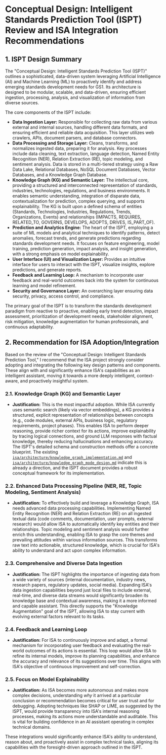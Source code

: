 # Conceptual Design: Intelligent Standards Prediction Tool (ISPT) Review and ISA Integration Recommendations

## 1. ISPT Design Summary

The "Conceptual Design: Intelligent Standards Prediction Tool (ISPT)" outlines a sophisticated, data-driven system leveraging Artificial Intelligence (AI) and Machine Learning (ML) to proactively identify and address emerging standards development needs for GS1. Its architecture is designed to be modular, scalable, and data-driven, ensuring efficient ingestion, processing, analysis, and visualization of information from diverse sources.

The core components of the ISPT include:

*   **Data Ingestion Layer:** Responsible for collecting raw data from various external and internal sources, handling different data formats, and ensuring efficient and reliable data acquisition. This layer utilizes web crawlers, APIs, document parsers, and database connectors.
*   **Data Processing and Storage Layer:** Cleans, transforms, and normalizes ingested data, preparing it for analysis. Key processes include data cleaning, text extraction, language detection, Named Entity Recognition (NER), Relation Extraction (RE), topic modeling, and sentiment analysis. Data is stored in a multi-tiered strategy using a Raw Data Lake, Relational Databases, NoSQL Document Databases, Vector Databases, and a Knowledge Graph Database.
*   **Knowledge Graph (KG) and Semantic Layer:** The intellectual core, providing a structured and interconnected representation of standards, industries, technologies, regulations, and business environments. It enables semantic understanding, integration of disparate data, contextualization for prediction, complex querying, and supports explainability. The KG is built upon a defined schema of entities (Standards, Technologies, Industries, Regulations, Trends, Organizations, Events) and relationships (IMPACTS, REQUIRES, RELATED_TO, GOVERNS, DEVELOPS, ADOPTS, DRIVES, IS_PART_OF).
*   **Prediction and Analytics Engine:** The heart of the ISPT, employing a suite of ML models and analytical techniques to identify patterns, detect anomalies, forecast trends, and generate predictions regarding standards development needs. It focuses on feature engineering, model training, prediction generation, impact analysis, and insight generation, with a strong emphasis on model explainability.
*   **User Interface (UI) and Visualization Layer:** Provides an intuitive interface for users to interact with the ISPT, visualize insights, explore predictions, and generate reports.
*   **Feedback and Learning Loop:** A mechanism to incorporate user feedback and real-world outcomes back into the system for continuous learning and model refinement.
*   **Security and Governance Layer:** An overarching layer ensuring data security, privacy, access control, and compliance.

The primary goal of the ISPT is to transform the standards development paradigm from reactive to proactive, enabling early trend detection, impact assessment, prioritization of development needs, stakeholder alignment, risk mitigation, knowledge augmentation for human professionals, and continuous adaptability.

## 2. Recommendation for ISA Adoption/Integration

Based on the review of the "Conceptual Design: Intelligent Standards Prediction Tool," I recommend that the ISA project strongly consider adopting and integrating the following key design patterns and components. These align with and significantly enhance ISA's capabilities as an intelligent assistant, moving it towards a more deeply intelligent, context-aware, and proactively insightful system.

### 2.1. Knowledge Graph (KG) and Semantic Layer

*   **Justification:** This is the most impactful adoption. While ISA currently uses semantic search (likely via vector embeddings), a KG provides a structured, explicit representation of relationships between concepts (e.g., code modules, external APIs, business logic, regulatory requirements, project phases). This enables ISA to perform deeper reasoning, provide richer context for its actions, improve explainability by tracing logical connections, and ground LLM responses with factual knowledge, thereby reducing hallucinations and enhancing accuracy. The ISPT's detailed schema and construction methods offer a concrete blueprint. The existing [`isa/architecture/knowledge_graph_implementation.md`](isa/architecture/knowledge_graph_implementation.md) and [`isa/architecture/knowledge_graph_mode_design.md`](isa/architecture/knowledge_graph_mode_design.md) indicate this is already a direction, and the ISPT document provides a robust conceptual framework for its implementation.

### 2.2. Enhanced Data Processing Pipeline (NER, RE, Topic Modeling, Sentiment Analysis)

*   **Justification:** To effectively build and leverage a Knowledge Graph, ISA needs advanced data processing capabilities. Implementing Named Entity Recognition (NER) and Relation Extraction (RE) on all ingested textual data (code comments, documentation, user prompts, external research) would allow ISA to automatically identify key entities and their relationships. Topic modeling and sentiment analysis would further enrich this understanding, enabling ISA to grasp the core themes and prevailing attitudes within various information sources. This transforms raw text into actionable, structured knowledge, which is crucial for ISA's ability to understand and act upon complex information.

### 2.3. Comprehensive and Diverse Data Ingestion

*   **Justification:** The ISPT highlights the importance of ingesting data from a wide variety of sources (internal documentation, industry news, research papers, regulatory updates, social media). Expanding ISA's data ingestion capabilities beyond just local files to include external, real-time, and diverse data streams would significantly broaden its knowledge base and contextual awareness, making it a more informed and capable assistant. This directly supports the "Knowledge Augmentation" goal of the ISPT, allowing ISA to stay current with evolving external factors relevant to its tasks.

### 2.4. Feedback and Learning Loop

*   **Justification:** For ISA to continuously improve and adapt, a formal mechanism for incorporating user feedback and evaluating the real-world outcomes of its actions is essential. This loop would allow ISA to refine its internal models, improve its planning capabilities, and enhance the accuracy and relevance of its suggestions over time. This aligns with ISA's objective of continuous improvement and self-correction.

### 2.5. Focus on Model Explainability

*   **Justification:** As ISA becomes more autonomous and makes more complex decisions, understanding *why* it arrived at a particular conclusion or recommendation becomes critical for user trust and for debugging. Adopting techniques like SHAP or LIME, as suggested by the ISPT, would provide transparency into ISA's internal reasoning processes, making its actions more understandable and auditable. This is vital for building confidence in an AI assistant operating in complex technical domains.

These integrations would significantly enhance ISA's ability to understand, reason about, and proactively assist in complex technical tasks, aligning its capabilities with the foresight-driven approach outlined in the ISPT.